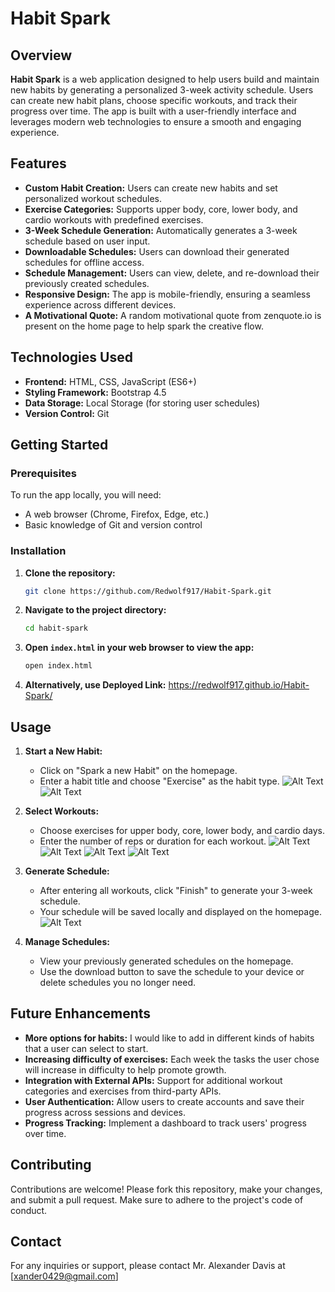 # Habit Spark

## Overview

**Habit Spark** is a web application designed to help users build and maintain new habits by generating a personalized 3-week activity schedule. Users can create new habit plans, choose specific workouts, and track their progress over time. The app is built with a user-friendly interface and leverages modern web technologies to ensure a smooth and engaging experience.

## Features

- **Custom Habit Creation:** Users can create new habits and set personalized workout schedules.
- **Exercise Categories:** Supports upper body, core, lower body, and cardio workouts with predefined exercises.
- **3-Week Schedule Generation:** Automatically generates a 3-week schedule based on user input.
- **Downloadable Schedules:** Users can download their generated schedules for offline access.
- **Schedule Management:** Users can view, delete, and re-download their previously created schedules.
- **Responsive Design:** The app is mobile-friendly, ensuring a seamless experience across different devices.
- **A Motivational Quote:** A random motivational quote from zenquote.io is present on the home page to help spark the creative flow.

## Technologies Used

- **Frontend:** HTML, CSS, JavaScript (ES6+)
- **Styling Framework:** Bootstrap 4.5
- **Data Storage:** Local Storage (for storing user schedules)
- **Version Control:** Git

## Getting Started

### Prerequisites

To run the app locally, you will need:

- A web browser (Chrome, Firefox, Edge, etc.)
- Basic knowledge of Git and version control

### Installation

1. **Clone the repository:**
   ```bash
   git clone https://github.com/Redwolf917/Habit-Spark.git
   ```

2. **Navigate to the project directory:**
   ```bash
   cd habit-spark
   ```

3. **Open `index.html` in your web browser to view the app:**
   ```bash
   open index.html
   ```

4. **Alternatively, use Deployed Link:**
   https://redwolf917.github.io/Habit-Spark/

## Usage

1. **Start a New Habit:**
   - Click on "Spark a new Habit" on the homepage.
   - Enter a habit title and choose "Exercise" as the habit type.
   ![Alt Text](photos/Spark-New.png "Optional Title")
   ![Alt Text](photos/Name-and-Type.png "Optional Title")


2. **Select Workouts:**
   - Choose exercises for upper body, core, lower body, and cardio days.
   - Enter the number of reps or duration for each workout.
   ![Alt Text](photos/Upper.png "Optional Title")
   ![Alt Text](photos/Core.png "Optional Title")
   ![Alt Text](photos/Lower.png "Optional Title")
   ![Alt Text](photos/Cardio.png "Optional Title")

3. **Generate Schedule:**
   - After entering all workouts, click "Finish" to generate your 3-week schedule.
   - Your schedule will be saved locally and displayed on the homepage.
   ![Alt Text](photos/Manage.png "Optional Title")

4. **Manage Schedules:**
   - View your previously generated schedules on the homepage.
   - Use the download button to save the schedule to your device or delete schedules you no longer need.

## Future Enhancements

- **More options for habits:** I would like to add in different kinds of habits that a user can select to start.
- **Increasing difficulty of exercises:** Each week the tasks the user chose will increase in difficulty to help promote growth.
- **Integration with External APIs:** Support for additional workout categories and exercises from third-party APIs.
- **User Authentication:** Allow users to create accounts and save their progress across sessions and devices.
- **Progress Tracking:** Implement a dashboard to track users' progress over time.

## Contributing

Contributions are welcome! Please fork this repository, make your changes, and submit a pull request. Make sure to adhere to the project's code of conduct.

## Contact

For any inquiries or support, please contact Mr. Alexander Davis at [xander0429@gmail.com]
